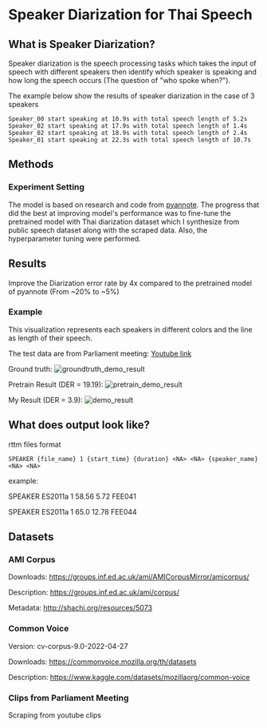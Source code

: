 ﻿# Speaker Diarization for Thai Speech

## What is Speaker Diarization?
Speaker diarization is the speech processing tasks which takes the input of speech with different speakers then identify which speaker is speaking and how long the speech occurs (The question of "who spoke when?").

The example below show the results of speaker diarization in the case of 3 speakers
```
Speaker_00 start speaking at 10.9s with total speech length of 5.2s
Speaker_02 start speaking at 17.9s with total speech length of 1.4s
Speaker_02 start speaking at 18.9s with total speech length of 2.4s
Speaker_01 start speaking at 22.3s with total speech length of 10.7s
```

## Methods
### Experiment Setting
The model is based on research and code from [pyannote](https://pyannote.github.io/). The progress that did the best at improving model's performance was to fine-tune the pretrained model with Thai diarization dataset which I synthesize from public speech dataset along with the scraped data. Also, the hyperparameter tuning were performed.

## Results
Improve the Diarization error rate by 4x compared to the pretrained model of pyannote (From ~20% to ~5%)
  
### Example
This visualization represents each speakers in different colors and the line as length of their speech.

The test data are from Parliament meeting: [Youtube link](https://www.youtube.com/watch?v=xQKT66VMZeQ&t=4539s)

Ground truth:
![groundtruth_demo_result](https://github.com/Gyoowai/2022_Diarization_forThai/blob/master/pictures/groundtruth_demo_result.png)

Pretrain Result (DER = 19.19):
![pretrain_demo_result](https://github.com/Gyoowai/2022_Diarization_forThai/blob/master/pictures/pretrain_demo_result.png)

My Result (DER = 3.9):
![demo_result](https://github.com/Gyoowai/2022_Diarization_forThai/blob/master/pictures/demo_result.png)

## What does output look like?
rttm files format
```
SPEAKER {file_name} 1 {start_time} {duration} <NA> <NA> {speaker_name} <NA> <NA>
```
example:

SPEAKER ES2011a 1 58.56 5.72 <NA> <NA> FEE041 <NA> <NA>

SPEAKER ES2011a 1 65.0 12.78 <NA> <NA> FEE044 <NA> <NA>

## Datasets
### AMI Corpus
Downloads: https://groups.inf.ed.ac.uk/ami/AMICorpusMirror/amicorpus/

Description: https://groups.inf.ed.ac.uk/ami/corpus/

Metadata: http://shachi.org/resources/5073
### Common Voice
Version: cv-corpus-9.0-2022-04-27

Downloads: https://commonvoice.mozilla.org/th/datasets

Description: https://www.kaggle.com/datasets/mozillaorg/common-voice
### Clips from Parliament Meeting
Scraping from youtube clips
